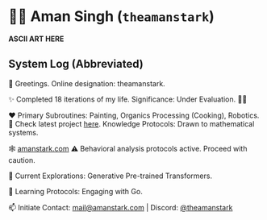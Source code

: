 # 👨‍💻 Aman Singh (`theamanstark`)

**ASCII ART HERE** 

## System Log (Abbreviated) 

👋  Greetings. Online designation: theamanstark.

✨  Completed 18 iterations of my life. Significance: Under Evaluation. 😶‍🌫️

❤️  Primary Subroutines: Painting, Organics Processing (Cooking), Robotics. 🤖 Check latest project [here](https://imstark.link/bionic). Knowledge Protocols: Drawn to mathematical systems. 

🕸️  [amanstark.com](https://www.amanstark.com)  ⚠️  Behavioral analysis protocols active. Proceed with caution. 

👀  Current Explorations: Generative Pre-trained Transformers.

🌱  Learning Protocols:  Engaging with Go.

📫  Initiate Contact: mail@amanstark.com | Discord: [@theamanstark](https://imstark.link/discord) 
